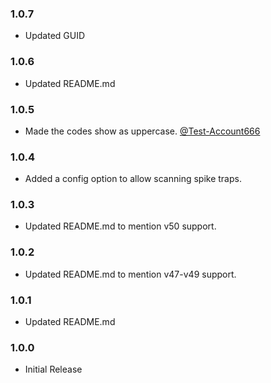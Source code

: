 ### 1.0.7

- Updated GUID

### 1.0.6

- Updated README.md

### 1.0.5

- Made the codes show as uppercase. [@Test-Account666](https://github.com/Test-Account666)

### 1.0.4

- Added a config option to allow scanning spike traps.

### 1.0.3

- Updated README.md to mention v50 support.

### 1.0.2

- Updated README.md to mention v47-v49 support.

### 1.0.1

- Updated README.md

### 1.0.0

- Initial Release
